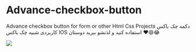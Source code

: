 # Advance-checkbox-button
Advance checkbox button for form or other Html Css Projects
دکمه چک باکس کاربردی شبیه چک باکس IOS
استفاده کنید و لذتشو ببرید دوستان ❤️😄😂

<img src="https://assets.codepen.io/5817085/internal/avatars/users/default.png?fit=crop&format=auto&height=80&version=1617085315&width=80">

